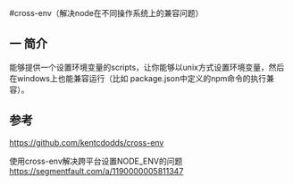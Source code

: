 #cross-env（解决node在不同操作系统上的兼容问题）
## 一 简介
能够提供一个设置环境变量的scripts，让你能够以unix方式设置环境变量，然后在windows上也能兼容运行（比如 package.json中定义的npm命令的执行兼容）。

## 参考
https://github.com/kentcdodds/cross-env

使用cross-env解决跨平台设置NODE_ENV的问题
https://segmentfault.com/a/1190000005811347